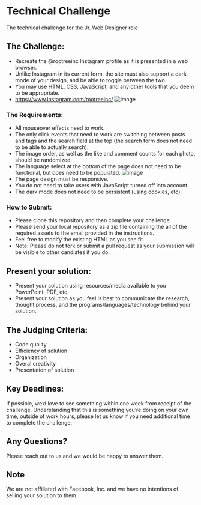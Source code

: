 # Technical Challenge
 The technical challenge for the Jr. Web Designer role
 
## The Challenge:
* Recreate the @rootreeinc Instagram profile as it is presented in a web browser.
* Unlike Instagram in its current form, the site must also support a dark mode of your design, and be able to toggle between the two.
* You may use HTML, CSS, JavaScript, and any other tools that you deem to be appropriate.
* https://www.instagram.com/rootreeinc/
![image](https://user-images.githubusercontent.com/714113/109702102-cd385f80-7b61-11eb-9e37-a418b6ada06f.png)

### The Requirements:
* All mouseover effects need to work.
* The only click events that need to work are switching between posts and tags and the search field at the top (the search form does not need to be able to actually search).
* The image order, as well as the like and comment counts for each photo, should be randomized.
* The language select at the bottom of the page does not need to be functional, but does need to be populated.
![image](https://user-images.githubusercontent.com/714113/109703086-1210c600-7b63-11eb-875b-0e3002c86c0a.png)
* The page design must be responsive.
* You do not need to take users with JavaScript turned off into account.
* The dark mode does not need to be persistent (using cookies, etc).

### How to Submit:
* Please clone this repository and then complete your challenge.
* Please send your local repository as a zip file containing the all of the required assets to the email provided in the instructions.
* Feel free to modify the existing HTML as you see fit.
* Note: Please do not fork or submit a pull request as your submission will be visible to other candiates if you do.

## Present your solution:
* Present your solution using resources/media available to you PowerPoint, PDF, etc.
* Present your solution as you feel is best to communicate the research, thought
process, and the programs/languages/technology behind your solution.


## The Judging Criteria:
* Code quality
* Efficiency of solution
* Organization
* Overal creativity
* Presentation of solution

## Key Deadlines:
If possible, we’d love to see something within one week from receipt of the challenge.
Understanding that this is something you’re doing on your own time, outside of work
hours, please let us know if you need additional time to complete the challenge.

## Any Questions?
Please reach out to us and we would be happy to answer them.

## Note
We are not affiliated with Facebook, Inc. and we have no intentions of selling your solution to them.
